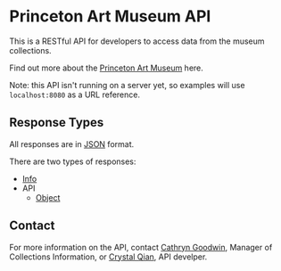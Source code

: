 # Princeton Art Museum API

This is a RESTful API for developers to access data from the museum collections. 

Find out more about the [Princeton Art Museum](http://www.artmuseum.princeton.edu) here. 

Note: this API isn't running on a server yet, so examples will use `localhost:8080` as a URL reference.

## Response Types

All responses are in [JSON](http://json.org) format. 

There are two types of responses: 
* [Info](https://github.com)
* API
  * [Object](https://github.com/cjqian/princeton_museum_api/blob/master/object.md)


## Contact

For more information on the API, contact [Cathryn Goodwin](cathryng@princeton.edu), Manager of Collections Information, or [Crystal Qian](cqian@princeton.edu), API develper. 


